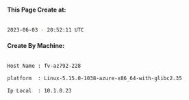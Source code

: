 
   
#### This Page Create at:

```bash

2023-06-03 - 20:52:11 UTC

```

#### Create By Machine:

```bash

Host Name : fv-az792-228

platform  : Linux-5.15.0-1038-azure-x86_64-with-glibc2.35

Ip Local  : 10.1.0.23

```

